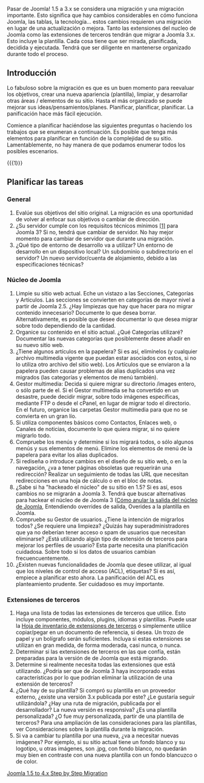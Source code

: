 <!-- Filename: Planning_Migration_-_Joomla_1.5_to_4 / Display title: Planificación de una migración - De Joomla 1.5 a la 3 -->

Pasar de Joomla! 1.5 a 3.x se considera una migración y una migración
importante. Esto significa que hay cambios considerables en cómo
funciona Joomla, las tablas, la tecnología... estos cambios requieren
una migración en lugar de una actualización o mejora. Tanto las
extensiones del nucleo de Joomla como las extensiones de terceros
tendrán que migrar a Joomla 3.x. Esto incluye la plantilla. Cada cosa
tiene que ser mirada, planificada, decidida y ejecutada. Tendrá que ser
diligente en mantenerse organizado durante todo el proceso.

## Introducción

Lo fabuloso sobre la migración es que es un buen momento para reevaluar
los objetivos, crear una nueva apariencia (plantilla), limpiar, y
desarrollar otras áreas / elementos de su sitio. Hasta el más organizado
se puede mejorar sus ideas/pensamientos/planes. Planificar, planificar,
planificar. La panificación hace más fácil ejecución.

Comience a planificar haciéndose las siguientes preguntas o haciendo los
trabajos que se enumeran a continuación. Es posible que tenga más
elementos para planificar en función de la complejidad de su sitio.
Lamentablemente, no hay manera de que podamos enumerar todos los
posibles escenarios.

{{{1}}}

## Planificar las tareas

### General

1.  Evalúe sus objetivos del sitio original. La migración es una
    oportunidad de volver al enfocar sus objetivos o cambiar de
    dirección.
2.  ¿Su servidor cumple con los requisitos técnicos mínimos
    <a href="http://www.joomla.org/about-joomla/technical-requirements.html"
    class="external autonumber" target="_blank"
    rel="noreferrer noopener">[1]</a> para Joomla 3? Si no, tendrá que
    cambiar de servidor. No hay mejor momento para cambiar de servidor
    que durante una migración.
3.  ¿Qué tipo de entorno de desarrollo va a utilizar? Un entorno de
    desarrollo en un dispositivo local? Un subdominio o subdirectorio en
    el servidor? Un nuevo servidor/cuenta de alojamiento, debido a las
    especificaciones técnicas?

### Núcleo de Joomla

1.  Limpie su sitio web actual. Eche un vistazo a las Secciones,
    Categorías y Artículos. Las secciones se convierten en categorías de
    mayor nivel a partir de Joomla 2.5. ¿Hay limpiezas que hay que hacer
    para no migrar contenido innecesario? Documente lo que desea borrar.
    Alternativamente, es posible que desee documentar lo que desea
    migrar sobre todo dependiendo de la cantidad.
2.  Organice su contenido en el sitio actual. ¿Qué Categorías utilizaré?
    Documentar las nuevas categorías que posiblemente desee añadir en su
    nuevo sitio web.
3.  ¿Tiene algunos artículos en la papelera? Si es así, elimínelos (y
    cualquier archivo multimedia vigente que puedan estar asociados con
    estos, si no lo utiliza otro archivo del sitio web). Los Artículos
    que se enviaron a la papelera pueden causar problemas de alias
    duplicados una vez migrados (las categorías y elementos de menú
    también).
4.  Gestor multimedia: Decida si quiere migrar su directorio /images
    entero, o sólo parte de el. Si el Gestor multimedia se ha convertido
    en un desastre, puede decidir migrar, sobre todo imágenes
    específicas, mediante FTP o desde el cPanel, en lugar de migrar todo
    el directorio. En el futuro, organice las carpetas Gestor multimedia
    para que no se convierta en un gran lío.
5.  Si utiliza componentes básicos como Contactos, Enlaces web, o
    Canales de noticias, documente lo que quiera migrar, si no quiere
    migrarlo todo.
6.  Compruebe los menús y determine si los migrará todos, o sólo algunos
    menús y sus elementos de menú. Elimine los elementos de menú de la
    papelera para evitar los alias duplicados.
7.  Si rediseña o introduce cambios en el diseño de su sitio web, o en
    la navegación, ¿va a tener páginas obsoletas que requerirán una
    redirección? Realizar un seguimiento de todas las URL que necesitan
    redirecciones en una hoja de cálculo o en el bloc de notas.
1.  ¿Sabe si ha "hackeado el núcleo" de su sitio en 1.5? Si es así, esos
    cambios no se migrarán a Joomla 3. Tendrá que buscar alternativas
    para hackear el núcleo de de Joomla 3 (<a
    href="https://docs.joomla.org/How_to_override_the_output_from_the_Joomla!_core"
    class="new"
    title="Special:MyLanguage/How to override the output from the Joomla! core (page does not exist)">Cómo
    anular la salida del núcleo de Joomla</a>,  Entendiendo overrides de
    salida,
     Overides a la plantilla en
    Joomla.
2.  Compruebe su Gestor de usuarios. ¿Tiene la intención de migrarlos
    todos? ¿Se requiere una limpieza? ¿Quizás hay superadministradores
    que ya no deberían tener acceso o spam de usuarios que necesitan
    eliminarse? ¿Está utilizando algún tipo de extensión de terceros
    para mejorar los perfiles de usuario? Esta parte necesita una
    planificación cuidadosa. Sobre todo si los datos de usuarios cambian
    frecuencuentemente.
3.  ¿Existen nuevas funcionalidades de Joomla que desee utilizar, al
    igual que los niveles de control de acceso (ACL), etiquetas? Si es
    así, empiece a planificar esto ahora. La panificación del ACL es
    planteamiento prudente. Ser cuidadoso es muy importante.

### Extensiones de terceros

1.  Haga una lista de todas las extensiones de terceros que utilice.
    Esto incluye componentes, módulos, plugins, idiomas y plantillas.
    Puede usar la <a
    href="https://docs.joomla.org/images/5/59/Third-Party_Extension_Inventory_Worksheet.pdf"
    class="external text" target="_blank" rel="noreferrer noopener">Hoja de
    inventario de extensiones de terceros</a> o simplemente utilice
    copiar/pegar en un documento de referencia, si desea. Un trozo de
    papel y un bolígrafo serán suficientes. Incluya si estas extensiones
    se utilizan en gran medida, de forma moderada, casi nunca, o nunca.
1.  Determinar si las extensiones de terceros en las que confía, están
    preparadas para la versión de de Joomla que está migrando.
2.  Determine si realmente necesita todas las extensiones que está
    utilizando. ¿Podría ser que de Joomla 3 haya incorporado estas
    características por lo que podrían eliminar la utilización de una
    extensión de terceros?
3.  ¿Qué hay de su plantilla? Si compró su plantilla en un proveedor
    externo, ¿existe una versión 3.x publicada por este? ¿Le gustaría
    seguir utilizándola? ¿Hay una ruta de migración, publicada por el
    desarrollador? La nueva versión es responsiva? ¿Es una plantilla
    personalizada? ¿O fue muy personalizada, partir de una plantilla de
    terceros? Para una ampliación de las consideraciones para las
    plantillas, ver  Consideraciones sobre la plantilla durante la
    migración.
1.  Si va a cambiar tu plantilla por una nueva, ¿va a necesitar nuevas
    imágenes? Por ejemplo, si su sitio actual tiene un fondo blanco y su
    logotipo, u otras imágenes, son .jpg, con fondo blanco, no quedarán
    muy bien en contraste con una nueva plantilla con un fondo blancuzco
    o de color.

<a
href="https://docs.joomla.org/Joomla_1.5_to_4.x_Step_by_Step_Migration"
id="content-button" class="button expand">Joomla 1.5 to 4.x Step by Step
Migration</a>
